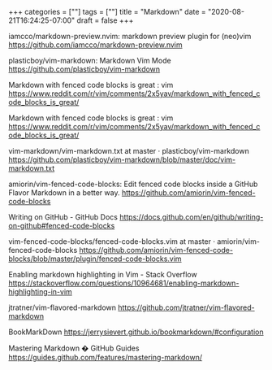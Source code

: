 +++
categories = [""]
tags = [""]
title = "Markdown"
date = "2020-08-21T16:24:25-07:00"
draft = false
+++

iamcco/markdown-preview.nvim: markdown preview plugin for (neo)vim
https://github.com/iamcco/markdown-preview.nvim

plasticboy/vim-markdown: Markdown Vim Mode
https://github.com/plasticboy/vim-markdown

Markdown with fenced code blocks is great : vim
https://www.reddit.com/r/vim/comments/2x5yav/markdown_with_fenced_code_blocks_is_great/

Markdown with fenced code blocks is great : vim
https://www.reddit.com/r/vim/comments/2x5yav/markdown_with_fenced_code_blocks_is_great/

vim-markdown/vim-markdown.txt at master · plasticboy/vim-markdown
https://github.com/plasticboy/vim-markdown/blob/master/doc/vim-markdown.txt

amiorin/vim-fenced-code-blocks: Edit fenced code blocks inside a GitHub Flavor Markdown in a better way.
https://github.com/amiorin/vim-fenced-code-blocks

Writing on GitHub - GitHub Docs
https://docs.github.com/en/github/writing-on-github#fenced-code-blocks

vim-fenced-code-blocks/fenced-code-blocks.vim at master · amiorin/vim-fenced-code-blocks
https://github.com/amiorin/vim-fenced-code-blocks/blob/master/plugin/fenced-code-blocks.vim

Enabling markdown highlighting in Vim - Stack Overflow
https://stackoverflow.com/questions/10964681/enabling-markdown-highlighting-in-vim

jtratner/vim-flavored-markdown
https://github.com/jtratner/vim-flavored-markdown

BookMarkDown
https://jerrysievert.github.io/bookmarkdown/#configuration

Mastering Markdown � GitHub Guides
https://guides.github.com/features/mastering-markdown/
